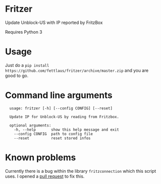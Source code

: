 # Fritzer
Update Unblock-US with IP reported by FritzBox

Requires Python 3

# Usage
Just do a `pip install https://github.com/fettlaus/fritzer/archive/master.zip` and you are good to go.

# Command line arguments
```
  usage: fritzer [-h] [--config CONFIG] [--reset]
  
  Update IP for Unblock-US by reading from Fritzbox.
  
  optional arguments:
    -h, --help       show this help message and exit
    --config CONFIG  path to config file
    --reset          reset stored infos
```

# Known problems
Currently there is a bug within the library `fritzconnection` which this script uses. I opened a [pull request](https://bitbucket.org/kbr/fritzconnection/pull-request/5/) to fix this.
